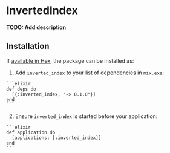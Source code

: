 # InvertedIndex

**TODO: Add description**

## Installation

If [available in Hex](https://hex.pm/docs/publish), the package can be installed as:

  1. Add `inverted_index` to your list of dependencies in `mix.exs`:

    ```elixir
    def deps do
      [{:inverted_index, "~> 0.1.0"}]
    end
    ```

  2. Ensure `inverted_index` is started before your application:

    ```elixir
    def application do
      [applications: [:inverted_index]]
    end
    ```

